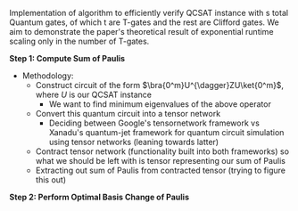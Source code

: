 Implementation of algorithm to efficiently verify QCSAT instance with s total Quantum gates, of which t are T-gates and the rest are Clifford gates. We aim to demonstrate the paper's theoretical result of exponential runtime scaling only in the number of T-gates.


**Step 1: Compute Sum of Paulis**
* Methodology:
    - Construct circuit of the form $\bra{0^m}U^{\dagger}ZU\ket{0^m}$, where $U$ is our QCSAT instance
        * We want to find minimum eigenvalues of the above operator
    - Convert this quantum circuit into a tensor network
        * Deciding between Google's tensornetwork framework vs Xanadu's quantum-jet framework for 
        quantum circuit simulation using tensor networks (leaning towards latter)
    - Contract tensor network (functionality built into both frameworks) so what we should be left with is tensor representing our sum of Paulis
    - Extracting out sum of Paulis from contracted tensor (trying to figure this out)

**Step 2: Perform Optimal Basis Change of Paulis**

